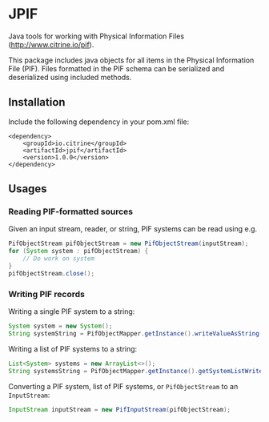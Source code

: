 # JPIF

Java tools for working with Physical Information Files (http://www.citrine.io/pif).

This package includes java objects for all items in the Physical Information File (PIF). Files formatted in the PIF
schema can be serialized and deserialized using included methods.

## Installation

Include the following dependency in your pom.xml file:

```shell
<dependency>
    <groupId>io.citrine</groupId>
    <artifactId>jpif</artifactId>
    <version>1.0.0</version>
</dependency>
```

## Usages

### Reading PIF-formatted sources

Given an input stream, reader, or string, PIF systems can be read using e.g.

```java
PifObjectStream pifObjectStream = new PifObjectStream(inputStream);
for (System system : pifObjectStream) {
    // Do work on system
}
pifObjectStream.close();
```

### Writing PIF records

Writing a single PIF system to a string:

```java
System system = new System();
String systemString = PifObjectMapper.getInstance().writeValueAsString(system);
```

Writing a list of PIF systems to a string:

```java
List<System> systems = new ArrayList<>();
String systemsString = PifObjectMapper.getInstance().getSystemListWriter().writeValueAsString(systems);
```

Converting a PIF system, list of PIF systems, or `PifObjectStream` to an `InputStream`:

```java
InputStream inputStream = new PifInputStream(pifObjectStream);
```
